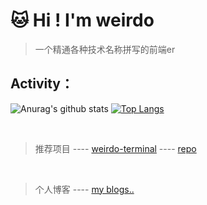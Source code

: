 
# 🐱 Hi ! I'm weirdo

> 一个精通各种技术名称拼写的前端er


## Activity：


![Anurag's github stats](https://github-readme-stats.vercel.app/api?username=2WeirDo&show_icons=true&theme=dracula)
[![Top Langs](https://github-readme-stats.vercel.app/api/top-langs/?username=2WeirDo&layout=compact&hide=html)](https://github.com/anuraghazra/github-readme-stats)

<br/>



> 推荐项目 ---- [weirdo-terminal](https://www.weirdo-terminal.com/)  ----  [repo](https://github.com/2WeirDo/weirdo_terminal)
<br/>

> 个人博客 ----  [my blogs..](https://2weirdo.github.io/)


